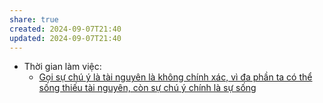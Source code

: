 ```yaml
---
share: true
created: 2024-09-07T21:40
updated: 2024-09-07T21:40
---
```

- Thời gian làm việc: 
    - [Gọi sự chú ý là tài nguyên là không chính xác, vì đa phần ta có thể sống thiếu tài nguyên, còn sự chú ý chính là sự sống](../Qu%E1%BA%A3n%20l%C3%BD%20d%E1%BB%B1%20%C3%A1n,%20ph%C3%A1t%20tri%E1%BB%83n%20s%E1%BA%A3n%20ph%E1%BA%A9m,%20x%C3%A2y%20d%E1%BB%B1ng%20t%E1%BB%95%20ch%E1%BB%A9c/C%C3%B4ng%20vi%E1%BB%87c/Th%E1%BB%9Di%20gian%20l%C3%A0m%20vi%E1%BB%87c/G%E1%BB%8Di%20s%E1%BB%B1%20ch%C3%BA%20%C3%BD%20l%C3%A0%20t%C3%A0i%20nguy%C3%AAn%20l%C3%A0%20kh%C3%B4ng%20ch%C3%ADnh%20x%C3%A1c,%20v%C3%AC%20%C4%91a%20ph%E1%BA%A7n%20ta%20c%C3%B3%20th%E1%BB%83%20s%E1%BB%91ng%20thi%E1%BA%BFu%20t%C3%A0i%20nguy%C3%AAn,%20c%C3%B2n%20s%E1%BB%B1%20ch%C3%BA%20%C3%BD%20ch%C3%ADnh%20l%C3%A0%20s%E1%BB%B1%20s%E1%BB%91ng.md)

